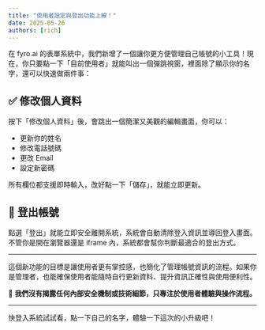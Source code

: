 ```yaml
---
title: "使用者設定與登出功能上線！"
date: 2025-05-26
authors: [rich]
---
```


在 fyro.ai 的表單系統中，我們新增了一個讓你更方便管理自己帳號的小工具！現在，你只要點一下「目前使用者」就能叫出一個彈跳視窗，裡面除了顯示你的名字，還可以快速做兩件事：

## ✅ 修改個人資料

按下「修改個人資料」後，會跳出一個簡潔又美觀的編輯畫面，你可以：

- 更新你的姓名
- 修改電話號碼
- 更改 Email
- 設定新密碼

所有欄位都支援即時輸入，改好點一下「儲存」，就能立即更新。

## 🚪 登出帳號

點選「登出」就能立即安全離開系統，系統會自動清除登入資訊並導回登入畫面。不管你是開在瀏覽器還是 iframe 內，系統都會幫你判斷最適合的登出方式。

---

這個新功能的目標是讓使用者更有掌控感，也簡化了管理帳號資訊的流程。如果你是管理者，也能確保使用者能隨時自行更新資料、提升資訊正確性與使用便利性。

🔐 **我們沒有揭露任何內部安全機制或技術細節，只專注於使用者體驗與操作流程。**

---

快登入系統試試看，點一下自己的名字，體驗一下這次的小升級吧！
